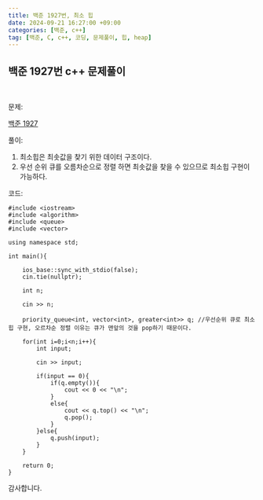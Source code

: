 ```yaml
---
title: 백준 1927번, 최소 힙
date: 2024-09-21 16:27:00 +09:00
categories: [백준, c++]
tag: [백준, C, c++, 코딩, 문제풀이, 힙, heap]
---
```


## 백준 1927번 c++ 문제풀이
<br>

문제:

[백준 1927](https://www.acmicpc.net/problem/1927)

풀이:

1. 최소힙은 최솟값을 찾기 위한 데이터 구조이다.
2. 우선 순위 큐를 오름차순으로 정렬 하면 최솟값을 찾을 수 있으므로 최소힙 구현이 가능하다.

코드:

    #include <iostream>
    #include <algorithm>
    #include <queue>
    #include <vector>

    using namespace std;

    int main(){
    
        ios_base::sync_with_stdio(false);
        cin.tie(nullptr);

        int n;

        cin >> n;

        priority_queue<int, vector<int>, greater<int>> q; //우선순위 큐로 최소 힙 구현, 오르차순 정렬 이유는 큐가 맨앞의 것을 pop하기 때문이다.

        for(int i=0;i<n;i++){
            int input;

            cin >> input;

            if(input == 0){
                if(q.empty()){
                    cout << 0 << "\n";
                }
                else{
                    cout << q.top() << "\n";
                    q.pop();
                }
            }else{
                q.push(input);
            }
        }

        return 0;
    } 

감사합니다.